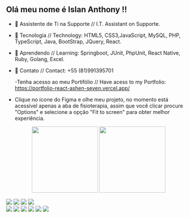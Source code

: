   ## Olá meu nome é Islan Anthony !!

- 💼 Assistente de Ti na Supporte // I.T. Assistant on Supporte.
- 🔭 Tecnologia // Technology: HTML5, CSS3,JavaScript, MySQL, PHP, TypeScript, Java, BootStrap, JQuery, React.
- 🌱 Aprendendo // Learning: Springboot, JUnit, PhpUnit, React Native, Ruby, Golang, Excel.
- 📱 Contato // Contact: +55 (81)991395701

  -Tenha acesso ao meu Portifólio // Have acess to my Portfolio:
    https://portfolio-react-ashen-seven.vercel.app/

- Clique no ícone do Figma e olhe meu projeto, no momento está acessível apenas a aba de fisioterapia, assim que você clicar procure "Options" e selecione a opção "Fit to screen" para obter melhor experiência.

<div align="center">
  <img height="180em" src="https://github-readme-stats.vercel.app/api?username=Anthony4Dev&show_icons=true&theme=black&include_all_commits=true&count_private=true"/>
  <img height="180em" src="https://github-readme-stats.vercel.app/api/top-langs/?username=Anthony4Dev&layout=compact&langs_count=7&theme=buefy"/>
</div>
 
 <a href="https://instagram.com/anthony_islan" target="_blank"><img src="https://img.shields.io/badge/-Instagram-%23E4405F?style=for-the-badge&logo=instagram&logoColor=white" target="_blank"></a>
 <a href="https://discord.gg" target="_blank"><img src="https://img.shields.io/badge/Discord-7289DA?style=for-the-badge&logo=discord&logoColor=white" target="_blank"></a> 
  <a href = "mailto:anthony.islan2005@gmail.com"><img src="https://img.shields.io/badge/-Gmail-%23333?style=for-the-badge&logo=gmail&logoColor=white" target="_blank"></a>
  <a href="https://www.linkedin.com/in/islan-anthony-649374200" target="_blank"><img src="https://img.shields.io/badge/-LinkedIn-%230077B5?style=for-the-badge&logo=linkedin&logoColor=white" target="_blank"></a> <br>
  <a href="https://nodejs.org/pt-br/docs" target="_blank"><img src="https://img.shields.io/badge/-node.js-hA063?style=for-the-badge&logo=node.js&logoColor=white" target="_blank"></a>
  <a href="https://legacy.reactjs.org/" target="_blank"><img src="https://img.shields.io/badge/-React-000000?style=for-the-badge&logo=react&logoColor=blue" target="_blank"></a>
  <a href="https://www.figma.com/proto/aQkuF0N4gyqfqGqzTzVPmF/MultiSa%C3%BAde?node-id=181-2&starting-point-node-id=181%3A2&mode=design&t=KtOBDZncKkMwplRI-1" target="_blank"><img src="https://img.shields.io/badge/-Figma-000000?style=for-the-badge&logo=figma" target="_blank"></a>
  <a href="https://sass-lang.com/documentation/" target="_blank"><img src="https://img.shields.io/badge/-php-000000?style=for-the-badge&logo=php&logoColor=blue" target="_blank"></a>
   <a href="https://go.dev/doc/" target="_blank"><img src="https://img.shields.io/badge/-go-000000?style=for-the-badge&logo=go&logoColor=cyan" target="_blank"></a>
   <a href="https://www.ruby-lang.org/pt/documentation/" target="_blank"><img src="https://img.shields.io/badge/-ruby-000000?style=for-the-badge&logo=ruby&logoColor=red" target="_blank"></a>
  
 
